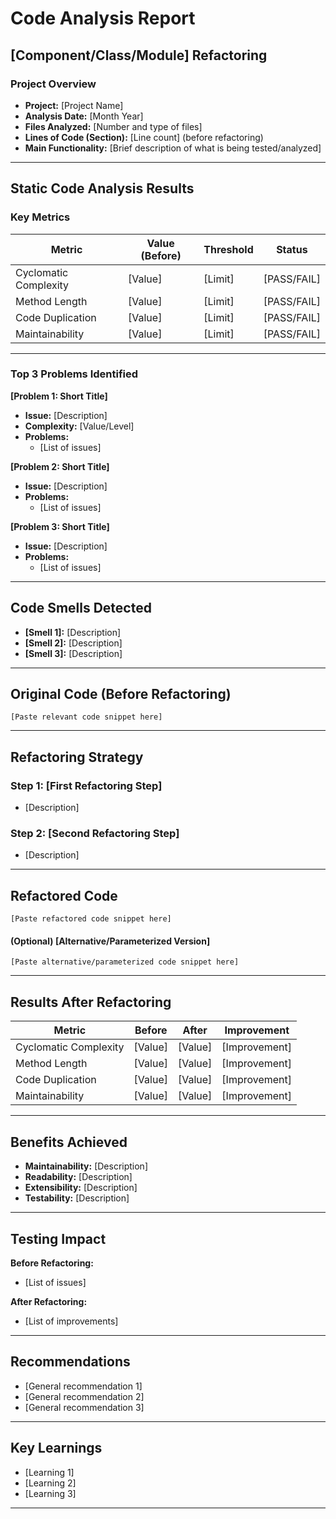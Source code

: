 # Code Analysis Report

## [Component/Class/Module] Refactoring

### Project Overview

- **Project:** [Project Name]
- **Analysis Date:** [Month Year]
- **Files Analyzed:** [Number and type of files]
- **Lines of Code (Section):** [Line count] (before refactoring)
- **Main Functionality:** [Brief description of what is being tested/analyzed]

---

## Static Code Analysis Results

### Key Metrics

| Metric                | Value (Before) | Threshold | Status      |
|-----------------------|---------------|-----------|-------------|
| Cyclomatic Complexity | [Value]       | [Limit]   | [PASS/FAIL] |
| Method Length         | [Value]       | [Limit]   | [PASS/FAIL] |
| Code Duplication      | [Value]       | [Limit]   | [PASS/FAIL] |
| Maintainability       | [Value]       | [Limit]   | [PASS/FAIL] |

---

### Top 3 Problems Identified

**[Problem 1: Short Title]**  
- **Issue:** [Description]  
- **Complexity:** [Value/Level]  
- **Problems:**  
  - [List of issues]

**[Problem 2: Short Title]**  
- **Issue:** [Description]  
- **Problems:**  
  - [List of issues]

**[Problem 3: Short Title]**  
- **Issue:** [Description]  
- **Problems:**  
  - [List of issues]

---

## Code Smells Detected

- **[Smell 1]:** [Description]
- **[Smell 2]:** [Description]
- **[Smell 3]:** [Description]

---

## Original Code (Before Refactoring)

```[language]
[Paste relevant code snippet here]
```

---

## Refactoring Strategy

### Step 1: [First Refactoring Step]
- [Description]

### Step 2: [Second Refactoring Step]
- [Description]

---

## Refactored Code

```[language]
[Paste refactored code snippet here]
```

#### (Optional) [Alternative/Parameterized Version]

```[language]
[Paste alternative/parameterized code snippet here]
```

---

## Results After Refactoring

| Metric                | Before         | After         | Improvement         |
|-----------------------|---------------|---------------|---------------------|
| Cyclomatic Complexity | [Value]       | [Value]       | [Improvement]       |
| Method Length         | [Value]       | [Value]       | [Improvement]       |
| Code Duplication      | [Value]       | [Value]       | [Improvement]       |
| Maintainability       | [Value]       | [Value]       | [Improvement]       |

---

## Benefits Achieved

- **Maintainability:** [Description]
- **Readability:** [Description]
- **Extensibility:** [Description]
- **Testability:** [Description]

---

## Testing Impact

**Before Refactoring:**  
- [List of issues]

**After Refactoring:**  
- [List of improvements]

---

## Recommendations

- [General recommendation 1]
- [General recommendation 2]
- [General recommendation 3]

---

## Key Learnings

- [Learning 1]
- [Learning 2]
- [Learning 3]

---